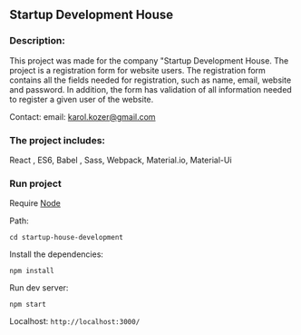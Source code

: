 ## Startup Development House

### Description:

This project was made for the company "Startup Development House.
The project is a registration form for website users. The registration form contains all the fields needed for registration, such as name, email, website and password. In addition, the form has validation of all information needed to register a given user of the website.

Contact:
email: karol.kozer@gmail.com

### The project includes:

React , ES6, Babel , Sass, Webpack, Material.io, Material-Ui

### Run project

Require [Node](https://nodejs.org/en/)

Path:

```
cd startup-house-development
```

Install the dependencies:

```
npm install
```

Run dev server:

```
npm start
```

Localhost:
`http://localhost:3000/`
